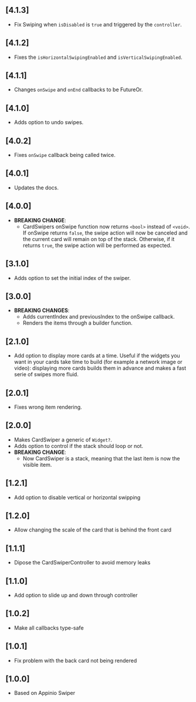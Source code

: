 ## [4.1.3]

- Fix Swiping when `isDisabled` is `true` and triggered by the `controller`.

## [4.1.2]

- Fixes the `isHorizontalSwipingEnabled` and `isVerticalSwipingEnabled`.

## [4.1.1]

- Changes `onSwipe` and `onEnd` callbacks to be FutureOr.

## [4.1.0]

- Adds option to undo swipes.

## [4.0.2]

- Fixes `onSwipe` callback being called twice.

## [4.0.1]

- Updates the docs.

## [4.0.0]

- **BREAKING CHANGE**:
  - CardSwipers onSwipe function now returns ```<bool>``` instead of ```<void>```. If onSwipe returns ```false```,
    the swipe action will now be canceled and the current card will remain on top of the stack. 
    Otherwise, if it returns ```true```, the swipe action will be performed as expected.

## [3.1.0]

- Adds option to set the initial index of the swiper.

## [3.0.0]

- **BREAKING CHANGES**:
  - Adds currentIndex and previousIndex to the onSwipe callback.
  - Renders the items through a builder function.

## [2.1.0]

- Add option to display more cards at a time. Useful if the widgets you want in your cards take time to build (for example a network image or video): displaying more cards builds them in advance and makes a fast serie of swipes more fluid.

## [2.0.1]

- Fixes wrong item rendering.

## [2.0.0]

- Makes CardSwiper a generic of `Widget?`.
- Adds option to control if the stack should loop or not.
- **BREAKING CHANGE**:
  - Now CardSwiper is a stack, meaning that the last item is now the visible item.

## [1.2.1]

- Add option to disable vertical or horizontal swipping

## [1.2.0]

- Allow changing the scale of the card that is behind the front card

## [1.1.1]

- Dipose the CardSwiperController to avoid memory leaks

## [1.1.0]

- Add option to slide up and down through controller

## [1.0.2]

- Make all callbacks type-safe

## [1.0.1]

- Fix problem with the back card not being rendered

## [1.0.0]

- Based on Appinio Swiper
